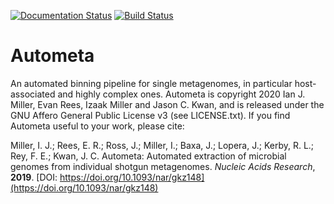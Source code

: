 [![Documentation Status](https://readthedocs.org/projects/autometa/badge/?version=latest)](https://autometa.readthedocs.io/en/latest/?badge=latest) [![Build Status](https://travis-ci.com/KwanLab/Autometa.svg?branch=dev)](https://travis-ci.com/KwanLab/Autometa)

Autometa
=========

An automated binning pipeline for single metagenomes, in particular host-associated and highly complex ones. Autometa is copyright 2020 Ian J. Miller, Evan Rees, Izaak Miller and Jason C. Kwan, and is released under the GNU Affero General Public License v3 (see LICENSE.txt). If you find Autometa useful to your work, please cite:

Miller, I. J.; Rees, E. R.; Ross, J.; Miller, I.; Baxa, J.; Lopera, J.; Kerby, R. L.; Rey, F. E.; Kwan, J. C. Autometa: Automated extraction of microbial genomes from individual shotgun metagenomes. *Nucleic Acids Research*, **2019**. [DOI: https://doi.org/10.1093/nar/gkz148](https://doi.org/10.1093/nar/gkz148)
